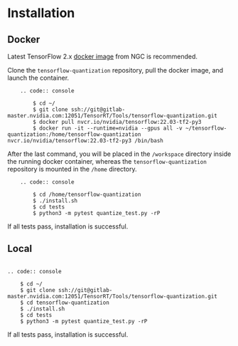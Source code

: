 # **Installation**

## **Docker**

Latest TensorFlow 2.x [docker image](https://catalog.ngc.nvidia.com/orgs/nvidia/containers/tensorflow/tags) from NGC is recommended.

Clone the `tensorflow-quantization` repository, pull the docker image, and launch the container.

```{eval-rst}
    .. code:: console

        $ cd ~/
        $ git clone ssh://git@gitlab-master.nvidia.com:12051/TensorRT/Tools/tensorflow-quantization.git
        $ docker pull nvcr.io/nvidia/tensorflow:22.03-tf2-py3
        $ docker run -it --runtime=nvidia --gpus all -v ~/tensorflow-quantization:/home/tensorflow-quantization nvcr.io/nvidia/tensorflow:22.03-tf2-py3 /bin/bash 
```

After the last command, you will be placed in the `/workspace` directory inside the running docker container, whereas the `tensorflow-quantization` repository is mounted in the `/home` directory.

```{eval-rst}
    .. code:: console

        $ cd /home/tensorflow-quantization
        $ ./install.sh
        $ cd tests
        $ python3 -m pytest quantize_test.py -rP

```

If all tests pass, installation is successful.

## **Local**

```{eval-rst}

.. code:: console

    $ cd ~/
    $ git clone ssh://git@gitlab-master.nvidia.com:12051/TensorRT/Tools/tensorflow-quantization.git
    $ cd tensorflow-quantization
    $ ./install.sh
    $ cd tests
    $ python3 -m pytest quantize_test.py -rP 
```

If all tests pass, installation is successful.
